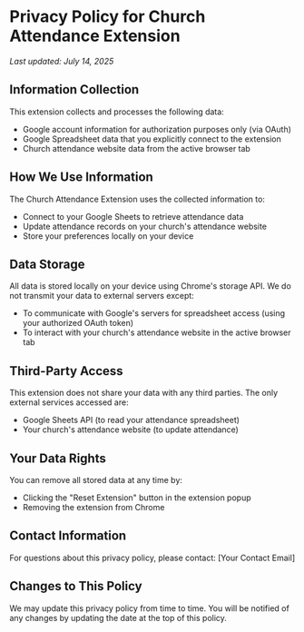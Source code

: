 # Privacy Policy for Church Attendance Extension

*Last updated: July 14, 2025*

## Information Collection

This extension collects and processes the following data:
- Google account information for authorization purposes only (via OAuth)
- Google Spreadsheet data that you explicitly connect to the extension
- Church attendance website data from the active browser tab

## How We Use Information

The Church Attendance Extension uses the collected information to:
- Connect to your Google Sheets to retrieve attendance data
- Update attendance records on your church's attendance website
- Store your preferences locally on your device

## Data Storage

All data is stored locally on your device using Chrome's storage API. We do not transmit your data to external servers except:
- To communicate with Google's servers for spreadsheet access (using your authorized OAuth token)
- To interact with your church's attendance website in the active browser tab

## Third-Party Access

This extension does not share your data with any third parties. The only external services accessed are:
- Google Sheets API (to read your attendance spreadsheet)
- Your church's attendance website (to update attendance)

## Your Data Rights

You can remove all stored data at any time by:
- Clicking the "Reset Extension" button in the extension popup
- Removing the extension from Chrome

## Contact Information

For questions about this privacy policy, please contact:
[Your Contact Email]

## Changes to This Policy

We may update this privacy policy from time to time. You will be notified of any changes by updating the date at the top of this policy.
